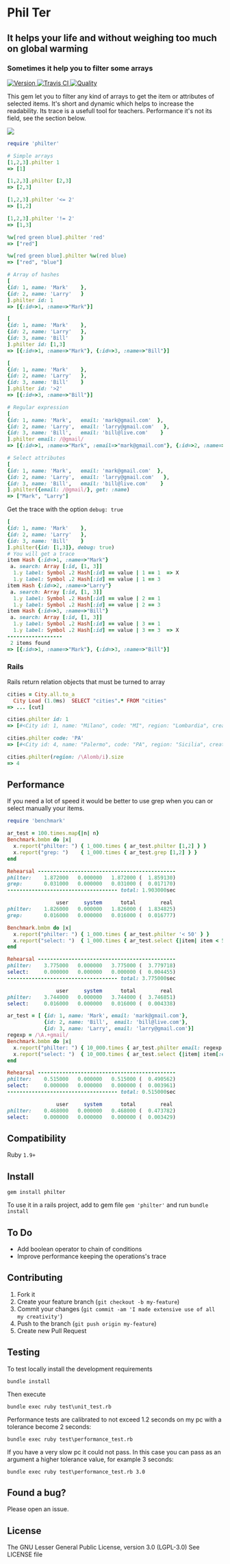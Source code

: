 # Phil Ter
## It helps your life and without weighing too much on global warming
### Sometimes it help you to filter some arrays

[![Version     ](https://badge.fury.io/rb/philter.svg)                        ](https://rubygems.org/gems/philter)
[![Travis CI   ](http://img.shields.io/travis/marcomd/Philter/master.svg)     ](https://travis-ci.org/marcomd/Philter)
[![Quality     ](http://img.shields.io/codeclimate/github/marcomd/Philter.svg)](https://codeclimate.com/github/marcomd/Philter)

This gem let you to filter any kind of arrays to get the item or attributes of selected items.
It's short and dynamic which helps to increase the readability.
Its trace is a usefull tool for teachers.
Performance it's not its field, see the section below.


![](/assets/logo.png)

```ruby
require 'philter'

# Simple arrays
[1,2,3].philter 1
=> [1]

[1,2,3].philter [2,3]
=> [2,3]

[1,2,3].philter '<= 2'
=> [1,2]

[1,2,3].philter '!= 2'
=> [1,3]

%w[red green blue].philter 'red'
=> ["red"]

%w[red green blue].philter %w(red blue)
=> ["red", "blue"]

# Array of hashes
[
{id: 1, name: 'Mark'    },
{id: 2, name: 'Larry'   }
].philter id: 1
=> [{:id=>1, :name=>"Mark"}]

[
{id: 1, name: 'Mark'    },
{id: 2, name: 'Larry'   },
{id: 3, name: 'Bill'    }
].philter id: [1,3]
=> [{:id=>1, :name=>"Mark"}, {:id=>3, :name=>"Bill"}]

[
{id: 1, name: 'Mark'    },
{id: 2, name: 'Larry'   },
{id: 3, name: 'Bill'    }
].philter id: '>2'
=> [{:id=>3, :name=>"Bill"}]

# Regular expression
[
{id: 1, name: 'Mark',   email: 'mark@gmail.com'  },
{id: 2, name: 'Larry',  email: 'larry@gmail.com'   },
{id: 3, name: 'Bill',   email: 'bill@live.com'    }
].philter email: /@gmail/
=> [{:id=>1, :name=>"Mark", :email=>"mark@gmail.com"}, {:id=>2, :name=>"Larry",:email=>"larry@gmail.com"}]

# Select attributes
[
{id: 1, name: 'Mark',   email: 'mark@gmail.com'  },
{id: 2, name: 'Larry',  email: 'larry@gmail.com'   },
{id: 3, name: 'Bill',   email: 'bill@live.com'    }
].philter({email: /@gmail/}, get: :name)
=> ["Mark", "Larry"]
```

Get the trace with the option `debug: true`

```ruby
[
{id: 1, name: 'Mark'    },
{id: 2, name: 'Larry'   },
{id: 3, name: 'Bill'    }
].philter({id: [1,3]}, debug: true)
# You will get a trace
item Hash {:id=>1, :name=>"Mark"}
 a. search: Array [:id, [1, 3]]
  1.y label: Symbol .2 Hash[:id] == value | 1 == 1  => X
  1.y label: Symbol .2 Hash[:id] == value | 1 == 3
item Hash {:id=>2, :name=>"Larry"}
 a. search: Array [:id, [1, 3]]
  1.y label: Symbol .2 Hash[:id] == value | 2 == 1
  1.y label: Symbol .2 Hash[:id] == value | 2 == 3
item Hash {:id=>3, :name=>"Bill"}
 a. search: Array [:id, [1, 3]]
  1.y label: Symbol .2 Hash[:id] == value | 3 == 1
  1.y label: Symbol .2 Hash[:id] == value | 3 == 3  => X
------------------
 2 items found
=> [{:id=>1, :name=>"Mark"}, {:id=>3, :name=>"Bill"}]
```

### Rails

Rails return relation objects that must be turned to array 

```ruby
cities = City.all.to_a
  City Load (1.0ms)  SELECT "cities".* FROM "cities"
=> ... [cut]

cities.philter id: 1
=> [#<City id: 1, name: "Milano", code: "MI", region: "Lombardia", created_at: "2016-05-10 09:07:22", updated_at: "2016-05-10 09:07:22">]

cities.philter code: 'PA'
=> [#<City id: 4, name: "Palermo", code: "PA", region: "Sicilia", created_at: "2016-05-10 09:08:13", updated_at: "2016-05-10 09:08:13">]

cities.philter(region: /\Alomb/i).size
=> 4
```

## Performance

If you need a lot of speed it would be better to use grep when you can or select manually your items.

```ruby
require 'benchmark'

ar_test = 100.times.map{|n| n}
Benchmark.bmbm do |x|
  x.report("philter: ") { 1_000.times { ar_test.philter [1,2] } }
  x.report("grep: ")    { 1_000.times { ar_test.grep [1,2] } }
end

Rehearsal ---------------------------------------------
philter:    1.872000   0.000000   1.872000 (  1.859130)
grep:       0.031000   0.000000   0.031000 (  0.017170)
------------------------------------ total: 1.903000sec

                user     system      total        real
philter:    1.826000   0.000000   1.826000 (  1.834825)
grep:       0.016000   0.000000   0.016000 (  0.016777)
```

```ruby
Benchmark.bmbm do |x|
  x.report("philter: ") { 1_000.times { ar_test.philter '< 50' } }
  x.report("select: ")  { 1_000.times { ar_test.select {|item| item < 50} } }
end

Rehearsal ---------------------------------------------
philter:    3.775000   0.000000   3.775000 (  3.779718)
select:     0.000000   0.000000   0.000000 (  0.004455)
------------------------------------ total: 3.775000sec

                user     system      total        real
philter:    3.744000   0.000000   3.744000 (  3.746851)
select:     0.016000   0.000000   0.016000 (  0.004338)
```

```ruby
ar_test = [ {id: 1, name: 'Mark', email: 'mark@gmail.com'},
            {id: 2, name: 'Bill',  email: 'bill@live.com'},
            {id: 3, name: 'Larry', email: 'larry@gmail.com'}]
regexp = /\A.+gmail/
Benchmark.bmbm do |x|
  x.report("philter: ") { 10_000.times { ar_test.philter email: regexp } }
  x.report("select: ")  { 10_000.times { ar_test.select {|item| item[:email] =~ regexp} } }
end

Rehearsal ---------------------------------------------
philter:    0.515000   0.000000   0.515000 (  0.490562)
select:     0.000000   0.000000   0.000000 (  0.003961)
------------------------------------ total: 0.515000sec

                user     system      total        real
philter:    0.468000   0.000000   0.468000 (  0.473782)
select:     0.000000   0.000000   0.000000 (  0.003429)
```

## Compatibility

Ruby `1.9+`

## Install

    gem install philter

To use it in a rails project, add to gem file `gem 'philter'` and run `bundle install`

## To Do

* Add boolean operator to chain of conditions
* Improve performance keeping the operations's trace

## Contributing

1. Fork it
2. Create your feature branch (`git checkout -b my-feature`)
3. Commit your changes (`git commit -am 'I made extensive use of all my creativity'`)
4. Push to the branch (`git push origin my-feature`)
5. Create new Pull Request

## Testing

To test locally install the development requirements

    bundle install

Then execute

    bundle exec ruby test\unit_test.rb

Performance tests are calibrated to not exceed 1.2 seconds on my pc with a tolerance become 2 seconds:

    bundle exec ruby test\performance_test.rb

If you have a very slow pc it could not pass. In this case you can pass as an argument a higher tolerance value, for example 3 seconds:

    bundle exec ruby test\performance_test.rb 3.0

## Found a bug?

Please open an issue.


## License

The GNU Lesser General Public License, version 3.0 (LGPL-3.0)
See LICENSE file
